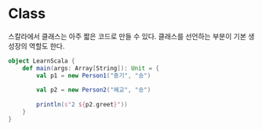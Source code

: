 # Class

스칼라에서 클래스는 아주 짧은 코드로 만들 수 있다. 클래스를 선언하는 부분이 기본 생성장의 역할도 한다.



```scala
object LearnScala {
    def main(args: Array[String]): Unit = {
        val p1 = new Person1("중기", "송")
        
        val p2 = new Person2("혜교", "송")
        
        println(s"2 ${p2.greet}"))
    }
}
```

